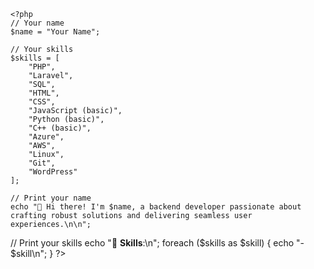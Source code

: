 ```
<?php
// Your name
$name = "Your Name";

// Your skills
$skills = [
    "PHP",
    "Laravel",
    "SQL",
    "HTML",
    "CSS",
    "JavaScript (basic)",
    "Python (basic)",
    "C++ (basic)",
    "Azure",
    "AWS",
    "Linux",
    "Git",
    "WordPress"
];

// Print your name
echo "👋 Hi there! I'm $name, a backend developer passionate about crafting robust solutions and delivering seamless user experiences.\n\n";
```

// Print your skills
echo "🚀 **Skills**:\n";
foreach ($skills as $skill) {
    echo "- $skill\n";
}
?>
